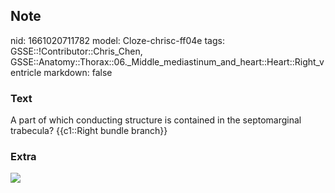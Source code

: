 ## Note
nid: 1661020711782
model: Cloze-chrisc-ff04e
tags: GSSE::!Contributor::Chris_Chen, GSSE::Anatomy::Thorax::06._Middle_mediastinum_and_heart::Heart::Right_ventricle
markdown: false

### Text
<div class="toggle">
  A part of which conducting structure is contained in the
  septomarginal trabecula? {{c1::Right bundle branch}}
</div>

### Extra
<img src=
"2-Figure1-1-2c517d22dfe0c199093ff7fafd209f1913b031d5.png">

